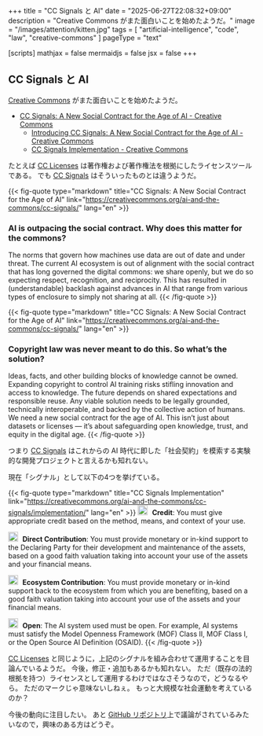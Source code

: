 +++
title = "CC Signals と AI"
date =  "2025-06-27T22:08:32+09:00"
description = "Creative Commons がまた面白いことを始めたようだ。"
image = "/images/attention/kitten.jpg"
tags = [ "artificial-intelligence", "code", "law", "creative-commons" ]
pageType = "text"

[scripts]
  mathjax = false
  mermaidjs = false
  jsx = false
+++

## CC Signals と AI

[Creative Commons] がまた面白いことを始めたようだ。

- [CC Signals: A New Social Contract for the Age of AI - Creative Commons](https://creativecommons.org/ai-and-the-commons/cc-signals/)
  - [Introducing CC Signals: A New Social Contract for the Age of AI - Creative Commons](https://creativecommons.org/2025/06/25/introducing-cc-signals-a-new-social-contract-for-the-age-of-ai/)
  - [CC Signals Implementation - Creative Commons](https://creativecommons.org/ai-and-the-commons/cc-signals/implementation/)

たとえば [CC Licenses] は著作権および著作権法を根拠にしたライセンスツールである。
でも [CC Signals] はそういったものとは違うようだ。

{{< fig-quote type="markdown" title="CC Signals: A New Social Contract for the Age of AI" link="https://creativecommons.org/ai-and-the-commons/cc-signals/" lang="en"  >}}
### AI is outpacing the social contract. Why does this matter for the commons?

The norms that govern how machines use data are out of date and under threat. The current AI ecosystem is out of alignment with the social contract that has long governed the digital commons: we share openly, but we do so expecting respect, recognition, and reciprocity. This has resulted in (understandable) backlash against advances in AI that range from various types of enclosure to simply not sharing at all.
{{< /fig-quote >}}

{{< fig-quote type="markdown" title="CC Signals: A New Social Contract for the Age of AI" link="https://creativecommons.org/ai-and-the-commons/cc-signals/" lang="en"  >}}
### Copyright law was never meant to do this. So what’s the solution?

Ideas, facts, and other building blocks of knowledge cannot be owned. Expanding copyright to control AI training risks stifling innovation and access to knowledge. The future depends on shared expectations and responsible reuse. Any viable solution needs to be legally grounded, technically interoperable, and backed by the collective action of humans. We need a new social contract for the age of AI. This isn’t just about datasets or licenses — it’s about safeguarding open knowledge, trust, and equity in the digital age.
{{< /fig-quote >}}

つまり [CC Signals] はこれからの AI 時代に即した「社会契約」を模索する実験的な開発プロジェクトと言えるかも知れない。

現在「シグナル」として以下の4つを挙げている。

{{< fig-quote type="markdown" title="CC Signals Implementation" link="https://creativecommons.org/ai-and-the-commons/cc-signals/implementation/" lang="en" >}}
<img decoding="async" style="margin-right: 5px;" src="https://creativecommons.org/wp-content/uploads/2025/06/The-Suite-of-CC-Signals_1-e1750710313534.png" alt="" width="20px" height="20px" /> **Credit**: You must give appropriate credit based on the method, means, and context of your use.

<img decoding="async" style="margin-right: 5px;" src="https://creativecommons.org/wp-content/uploads/2025/06/The-Suite-of-CC-Signals_3-e1750710336871.png" alt="" width="20px" height="20px" /> **Direct Contribution**: You must provide monetary or in-kind support to the Declaring Party for their development and maintenance of the assets, based on a good faith valuation taking into account your use of the assets and your financial means.

<img decoding="async" style="margin-right: 5px;" src="https://creativecommons.org/wp-content/uploads/2025/06/The-Suite-of-CC-Signals_2-e1750710325526.png" alt="" width="20px" height="20px" /> **Ecosystem Contribution**: You must provide monetary or in-kind support back to the ecosystem from which you are benefiting, based on a good faith valuation taking into account your use of the assets and your financial means.

<img decoding="async" style="margin-right: 5px;" src="https://creativecommons.org/wp-content/uploads/2025/06/Screenshot-2025-06-23-170208-e1750712571450.png" alt="" width="20px" height="20px" /> **Open**: The AI system used must be open. For example, AI systems must satisfy the Model Openness Framework (MOF) Class II, MOF Class I, or the Open Source AI Definition (OSAID).
{{< /fig-quote >}}

[CC Licenses] と同じように，上記のシグナルを組み合わせて運用することを目論んでいるようだ。
今後，修正・追加もあるかも知れない。
ただ（既存の法的根拠を持つ）ライセンスとして運用するわけではなさそうなので，どうなるやら。
ただのマークじゃ意味ないしねぇ。
もっと大規模な社会運動を考えているのか？

今後の動向に注目したい。
あと [GitHub リポジトリ](https://github.com/creativecommons/cc-signals "creativecommons/cc-signals: CC signals is a framework for a simple pact between those stewarding data, and those reusing it for AI development. CC signals provide a set of shared ground rules for an AI ecosystem that is mutually beneficial.")上で議論がされているみたいなので，興味のある方はどうぞ。

[Creative Commons]: https://creativecommons.org/ "Creative Commons"
[CC Licenses]: https://creativecommons.org/share-your-work/cclicenses/ "About CC Licenses - Creative Commons"
[CC Signals]: https://creativecommons.org/ai-and-the-commons/cc-signals/ "CC Signals: A New Social Contract for the Age of AI - Creative Commons"
<!-- eof -->

